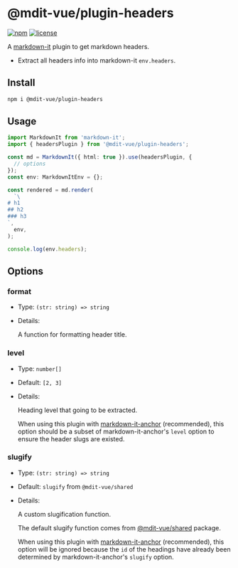 # @mdit-vue/plugin-headers

[![npm](https://badgen.net/npm/v/@mdit-vue/plugin-headers)](https://www.npmjs.com/package/@mdit-vue/plugin-headers)
[![license](https://badgen.net/github/license/mdit-vue/mdit-vue)](https://github.com/mdit-vue/mdit-vue/blob/main/LICENSE)

A [markdown-it](https://github.com/markdown-it/markdown-it) plugin to get markdown headers.

- Extract all headers info into markdown-it `env.headers`.

## Install

```sh
npm i @mdit-vue/plugin-headers
```

## Usage

```ts
import MarkdownIt from 'markdown-it';
import { headersPlugin } from '@mdit-vue/plugin-headers';

const md = MarkdownIt({ html: true }).use(headersPlugin, {
  // options
});
const env: MarkdownItEnv = {};

const rendered = md.render(
  `\
# h1
## h2
### h3
`,
  env,
);

console.log(env.headers);
```

## Options

### format

- Type: `(str: string) => string`

- Details:

  A function for formatting header title.

### level

- Type: `number[]`

- Default: `[2, 3]`

- Details:

  Heading level that going to be extracted.

  When using this plugin with [markdown-it-anchor](https://github.com/valeriangalliat/markdown-it-anchor) (recommended), this option should be a subset of markdown-it-anchor's `level` option to ensure the header slugs are existed.

### slugify

- Type: `(str: string) => string`

- Default: `slugify` from `@mdit-vue/shared`

- Details:

  A custom slugification function.

  The default slugify function comes from [@mdit-vue/shared](https://github.com/mdit-vue/mdit-vue/tree/main/packages/shared) package.

  When using this plugin with [markdown-it-anchor](https://github.com/valeriangalliat/markdown-it-anchor) (recommended), this option will be ignored because the `id` of the headings have already been determined by markdown-it-anchor's `slugify` option.
